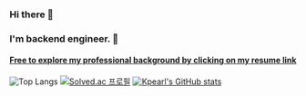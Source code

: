 ### Hi there 👋
### I'm backend engineer. 🚀

#### [Free to explore my professional background by clicking on my resume link](https://www.notion.so/kpearl/Kang-JinJu-cafedfc46f154de6b1e365f61e246f0a?pvs=4)
![Top Langs](https://github-readme-stats.vercel.app/api/top-langs/?username=Kpearl&layout=compact&theme=dracula)
[![Solved.ac 프로필](http://mazassumnida.wtf/api/v2/generate_badge?boj=Kpearl)](https://solved.ac/1015wlswn)
[![Kpearl's GitHub stats](https://github-readme-stats.vercel.app/api?username=Kpearl&hide=stars,contribs&count_private=true)](https://github.com/Kpearl/github-readme-stats)
<!--
**Kpearl/Kpearl** is a ✨ _special_ ✨ repository because its `README.md` (this file) appears on your GitHub profile.

Here are some ideas to get you started:

- 🔭 I’m currently working on ...
- 🌱 I’m currently learning ...
- 👯 I’m looking to collaborate on ...
- 🤔 I’m looking for help with ...
- 💬 Ask me about ...
- 📫 How to reach me: ...
- 😄 Pronouns: ...
- ⚡ Fun fact: ...
-->
